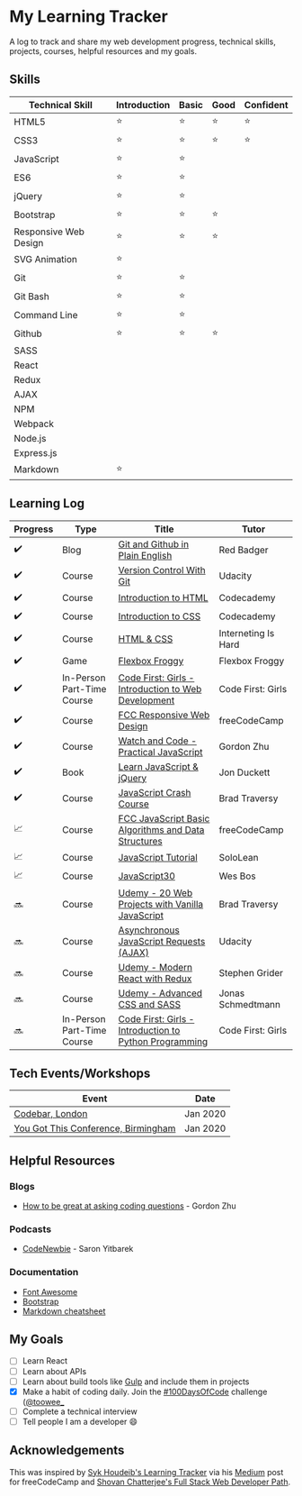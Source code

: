 # My Learning Tracker

A log to track and share my web development progress, technical skills, projects, courses, helpful resources and my goals.

## Skills
| Technical Skill       | Introduction    | Basic  | Good   | Confident |
|-----------------------|-----------------| -------|--------|-----------|
| HTML5                 | :star:          | :star: | :star: | :star:    |
| CSS3                  | :star:          | :star: | :star: | :star:    |
| JavaScript            | :star:          | :star: |        |           |
| ES6                   | :star:          | :star: |        |           |
| jQuery                | :star:          | :star: |        |           |
| Bootstrap             | :star:          | :star: | :star: |           |
| Responsive Web Design | :star:          | :star: | :star: |    |
| SVG Animation         | :star:          |  |        |    |
| Git                   | :star:          | :star: |        |    |
| Git Bash              | :star:          | :star: |        |    |
| Command Line          | :star:          | :star: |        |    |
| Github                | :star:          | :star: | :star: |    |
| SASS                  |   |
| React                 |   |
| Redux                 |   |
| AJAX                  |   |
| NPM                   |   |
| Webpack               |   |
| Node.js               |   |
| Express.js            |   |
| Markdown              | :star: |

## Learning Log
| Progress                   | Type    | Title                                            | Tutor         |
|----------------------------|---------| -------------------------------------------------|---------------|
| :heavy_check_mark:         | Blog    | [Git and Github in Plain English](https://blog.red-badger.com/2016/11/29/gitgithub-in-plain-english) | Red Badger |
| :heavy_check_mark:         | Course  | [Version Control With Git](https://www.udacity.com/course/version-control-with-git--ud123) | Udacity |
| :heavy_check_mark:         | Course  | [Introduction to HTML](https://www.codecademy.com/learn/learn-html) | Codecademy |
| :heavy_check_mark:         | Course  | [Introduction to CSS](https://www.codecademy.com/learn/learn-css)   | Codecademy |
| :heavy_check_mark:         | Course  | [HTML & CSS](https://internetingishard.com/)                        | Interneting Is Hard |
| :heavy_check_mark:         | Game    | [Flexbox Froggy](http://flexboxfroggy.com/)                         | Flexbox Froggy |
| :heavy_check_mark:         | In-Person Part-Time Course  | [Code First: Girls - Introduction to Web Development](https://www.codefirstgirls.org.uk/) | Code First: Girls |
| :heavy_check_mark:         | Course  | [FCC Responsive Web Design](https://www.freecodecamp.org/toowee)        | freeCodeCamp |
| :heavy_check_mark:         | Course  | [Watch and Code - Practical JavaScript](https://watchandcode.com/p/practical-javascript) | Gordon Zhu |
| :heavy_check_mark:         | Book    | [Learn JavaScript & jQuery](http://javascriptbook.com/)             | Jon Duckett |
| :heavy_check_mark:         | Course  | [JavaScript Crash Course](https://www.youtube.com/watch?v=hdI2bqOjy3c&t=2s) | Brad Traversy |
| :chart_with_upwards_trend: | Course  | [FCC JavaScript Basic Algorithms and Data Structures](https://www.freecodecamp.org/toowee) | freeCodeCamp |
| :chart_with_upwards_trend: | Course  | [JavaScript Tutorial](https://www.sololearn.com/Course/JavaScript/) | SoloLean |
| :chart_with_upwards_trend: | Course  | [JavaScript30](https://javascript30.com/)                           | Wes Bos |
| :soon: | Course  | [Udemy - 20 Web Projects with Vanilla JavaScript](https://www.udemy.com/course/web-projects-with-vanilla-javascript/) | Brad Traversy |
| :soon: | Course  | [Asynchronous JavaScript Requests (AJAX)](https://www.udacity.com/course/asynchronous-javascript-requests--ud109) | Udacity |
| :soon: | Course  | [Udemy - Modern React with Redux](https://www.udemy.com/course/react-redux/) | Stephen Grider |
| :soon: | Course  | [Udemy - Advanced CSS and SASS](https://www.udemy.com/course/advanced-css-and-sass/) | Jonas Schmedtmann |
| :soon:         | In-Person Part-Time Course  | [Code First: Girls - Introduction to Python Programming](https://www.codefirstgirls.org.uk/)        | Code First: Girls |

## Tech Events/Workshops
| Event                                                                 | Date            |
|-----------------------------------------------------------------------|-----------------| 
| [Codebar, London](https://codebar.io/)                                | Jan 2020        | 
| [You Got This Conference, Birmingham](https://2020.yougotthis.io/)    | Jan 2020        |

## Helpful Resources
### Blogs
* [How to be great at asking coding questions](https://medium.com/@gordon_zhu/how-to-be-great-at-asking-questions-e37be04d0603) - Gordon Zhu

### Podcasts
* [CodeNewbie](https://saron.io/) - Saron Yitbarek

### Documentation
* [Font Awesome](https://fontawesome.com/how-to-use/on-the-web/referencing-icons/basic-use)
* [Bootstrap](https://getbootstrap.com/docs/4.4/getting-started/introduction/)
* [Markdown cheatsheet](https://github.com/adam-p/markdown-here/wiki/Markdown-Cheatsheet)

## My Goals
* [ ] Learn React
* [ ] Learn about APIs
* [ ] Learn about build tools like [Gulp](https://gulpjs.com/) and include them in projects
* [x] Make a habit of coding daily. Join the [#100DaysOfCode](https://www.100daysofcode.com/) challenge ([@toowee_](twitter.com/toowee_)
* [ ] Complete a technical interview
* [ ] Tell people I am a developer :smile:

## Acknowledgements
This was inspired by [Syk Houdeib's Learning Tracker](https://github.com/Syknapse/My-Learning-Tracker) via his [Medium](https://www.freecodecamp.org/news/how-i-switched-careers-and-got-a-developer-job-in-10-months-a-true-story-b8895e855a8b/) post for freeCodeCamp and [Shovan Chatterjee's Full Stack Web Developer Path](https://github.com/adam-p/markdown-here/wiki/Markdown-Cheatsheet).

